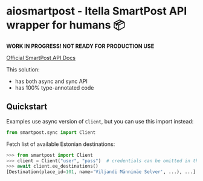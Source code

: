 # aiosmartpost - Itella SmartPost API wrapper for humans 📦

**WORK IN PROGRESS! NOT READY FOR PRODUCTION USE**

[Official SmartPost API Docs](https://uus.smartpost.ee/ariklient/ostukorvi-rippmenuu-lisamise-opetus/automaatse-andmevahetuse-opetus)

This solution:
* has both async and sync API
* has 100% type-annotated code

## Quickstart

Examples use async version of `Client`, but you can use this import instead:
```python
from smartpost.sync import Client
```

Fetch list of available Estonian destinations:
```python
>>> from smartpost import Client
>>> client = Client("user", "pass")  # credentials can be omitted in this case
>>> await client.ee_destinations()
[Destination(place_id=101, name='Viljandi Männimäe Selver', ...), ...]
```

